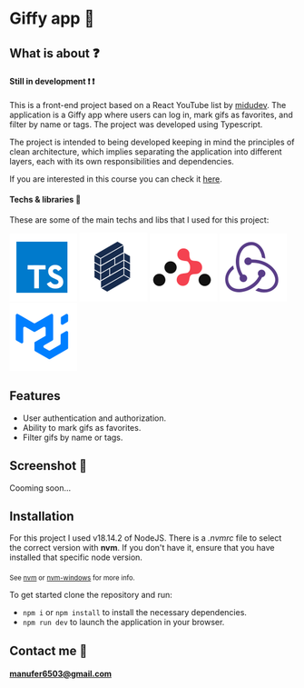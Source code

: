 # Giffy app :rocket:
## What is about :question:

#### Still in development :exclamation: :exclamation:
This is a front-end project based on a React YouTube list by [midudev](https://www.youtube.com/@midudev). The application is a Giffy app where users can log in, mark gifs as favorites, and filter by name or tags. The project was developed using Typescript.

The project is intended to being developed keeping in mind the principles of clean architecture, which implies separating the application into different layers, each with its own responsibilities and dependencies.

If you are interested in this course you can check it [here](https://www.youtube.com/playlist?list=PLV8x_i1fqBw0B008sQn79YxCjkHJU84pC).

#### Techs & libraries :wrench:
These are some of the main techs and libs that I used for this project:

[<img src='./public/logos/typescript.svg' />](https://www.typescriptlang.org/)
[<img src='./public/logos/formik.svg' />](https://formik.org/)
[<img src='./public/logos/react-router.svg' />](https://reactrouter.com/en/main)
[<img src='./public/logos/redux.svg' />](https://redux-toolkit.js.org/)
[<img src='./public/logos/mui.svg' />](https://mui.com/)

## Features

- User authentication and authorization.
- Ability to mark gifs as favorites.
- Filter gifs by name or tags.

## Screenshot :calling:
Cooming soon...

## Installation

For this project I used v18.14.2 of NodeJS. There is a *.nvmrc* file to select the correct version with **nvm**. If you don't have it, ensure that you have installed that specific node version.

<sub>See [nvm](https://github.com/nvm-sh/nvm) or [nvm-windows](https://github.com/coreybutler/nvm-windows) for more info.</sub>

To get started clone the repository and run:

-  `npm i` or `npm install` to install the necessary dependencies.
-  `npm run dev` to launch the application in your browser.

## Contact me :email:
#### manufer6503@gmail.com
